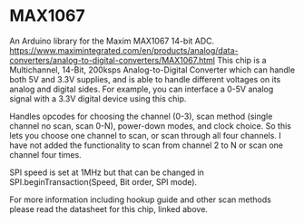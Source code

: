 # MAX1067
An Arduino library for the Maxim MAX1067 14-bit ADC. 
https://www.maximintegrated.com/en/products/analog/data-converters/analog-to-digital-converters/MAX1067.html
This chip is a Multichannel, 14-Bit, 200ksps Analog-to-Digital Converter which can handle both 5V and 3.3V supplies, and is able to handle different voltages on its analog and digital sides. For example, you can interface a 0-5V analog signal with a 3.3V digital device using this chip. 

Handles opcodes for choosing the channel (0-3), scan method (single channel no scan, scan 0-N), power-down modes, and clock choice. So this lets you choose one channel to scan, or scan through all four channels. I have not added the functionality to scan from channel 2 to N or scan one channel four times.

SPI speed is set at 1MHz but that can be changed in SPI.beginTransaction(Speed, Bit order, SPI mode). 

For more information including hookup guide and other scan methods please read the datasheet for this chip, linked above. 
